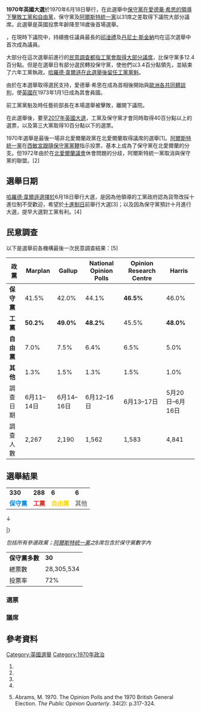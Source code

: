 **1970年英國大選**於1970年6月18日舉行，在此選舉中[保守黨在](../Page/保守黨_\(英國\).md "wikilink")[愛德華·希思的領導下擊敗](https://zh.wikipedia.org/wiki/愛德華·希思 "wikilink")[工黨和](https://zh.wikipedia.org/wiki/工黨_\(英國\) "wikilink")[自由黨](https://zh.wikipedia.org/wiki/自由黨_\(英國\) "wikilink")，保守黨及[阿爾斯特統一黨](../Page/阿爾斯特統一黨.md "wikilink")以31席之差取得下議院大部分議席。此選舉是英國投票年齡降至18歲後首場選舉。

，在現時下議院中，持續擔任議員最長的[祁淦禮](../Page/祁淦禮.md "wikilink")及[丹尼士·斯金納](../Page/丹尼士·斯金納.md "wikilink")均在這次選舉中首次成為議員。

大部分在這次選舉前進行的[民意調查都指工黨會取得大部分議席](https://zh.wikipedia.org/wiki/民意調查 "wikilink")，比保守黨多12.4百分點。但是在選舉日有部分選民轉投保守黨，使他們以3.4百分點領先，並結束了六年工黨執政。[哈羅德·韋爾遜在此選舉後留任工黨黨魁](https://zh.wikipedia.org/wiki/哈羅德·韋爾遜 "wikilink")。

由於在本選舉取得選民支持，愛德華·希思在成為首相後開始與[歐洲各共同體談判](https://zh.wikipedia.org/wiki/歐洲各共同體 "wikilink")，使[英國在](https://zh.wikipedia.org/wiki/英國 "wikilink")1973年1月1日成為其會員國。

前工黨黨魁及時任藝術部長在本場選舉被擊敗，離開下議院。

在此選舉後，要至[2017年英國大選](https://zh.wikipedia.org/wiki/2017年英國大選 "wikilink")，工黨及保守黨才會同時取得40百分點以上的選票，以及第三大黨取得10百分點以下的選票。

1970年選舉是最後一場非北愛爾蘭政黨在北愛爾蘭取得議席的選舉\[1\]。[阿爾斯特統一黨](../Page/阿爾斯特統一黨.md "wikilink")在[西敏宮跟隨保守黨](https://zh.wikipedia.org/wiki/英國國會 "wikilink")[黨鞭](../Page/黨鞭.md "wikilink")指示投票，基本上成為了保守黨在北愛爾蘭的分支。但1972年由於在[北愛爾蘭議會](../Page/北愛爾蘭議會.md "wikilink")休會問題的分歧，阿爾斯特統一黨取消與保守黨的聯盟。\[2\]

## 選舉日期

[哈羅德·韋爾遜選擇於](https://zh.wikipedia.org/wiki/哈羅德·韋爾遜 "wikilink")6月18日舉行大選，是因為他領導的工黨政府認為貨幣改採十進位制不受歡迎，希望於[十進制日](../Page/十進制日.md "wikilink")前舉行大選\[3\]；以及因為保守黨預計十月進行大選，提早大選對工黨有利。\[4\]

## 民意調查

以下是選舉前各機構最後一次民意調查結果：\[5\]

| 政黨      | Marplan   | Gallup    | National Opinion Polls | Opinion Research Centre | Harris      |
| ------- | --------- | --------- | ---------------------- | ----------------------- | ----------- |
| **保守黨** | 41.5%     | 42.0%     | 44.1%                  | **46.5%**               | 46.0%       |
| **工黨**  | **50.2%** | **49.0%** | **48.2%**              | 45.5%                   | **48.0%**   |
| **自由黨** | 7.0%      | 7.5%      | 6.4%                   | 6.5%                    | 5.0%        |
| **其他**  | 1.3%      | 1.5%      | 1.3%                   | 1.5%                    | 1.0%        |
| 調查日期    | 6月11–14日  | 6月14–16日  | 6月12–16日               | 6月13–17日                | 5月20日–6月16日 |
| 調查人數    | 2,267     | 2,190     | 1,562                  | 1,583                   | 4,841       |

## 選舉結果

|                                             |                                            |                                             |                                            |
| ------------------------------------------- | ------------------------------------------ | ------------------------------------------- | ------------------------------------------ |
| **330**                                     | **288**                                    | **6**                                       | **6**                                      |
| <span style="color:#0087DC;">**保守黨**</span> | <span style="color:#DC241F;">**工黨**</span> | <span style="color:#FFD700;">**自由黨**</span> | <span style="color:#808080;">**其他**</span> |

↓

|}

*包括所有參選政黨；[阿爾斯特統一黨](../Page/阿爾斯特統一黨.md "wikilink")之8席包含於保守黨數字內*

|           |            |
| --------- | ---------- |
| **保守黨多數** | **30**     |
| 總票數       | 28,305,534 |
| 投票率       | 72%        |

### 選票

### 議席

## 參考資料

[Category:英國選舉](https://zh.wikipedia.org/wiki/Category:英國選舉 "wikilink") [Category:1970年政治](https://zh.wikipedia.org/wiki/Category:1970年政治 "wikilink")

1.

2.

3.

4.
5.  Abrams, M. 1970. The Opinion Polls and the 1970 British General Election. *The Public Opinion Quarterly*. 34(2): p.317-324.